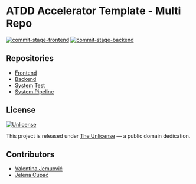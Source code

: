 # ATDD Accelerator Template - Multi Repo

[![commit-stage-frontend](https://github.com/optivem/atdd-accelerator-template-multi-repo/actions/workflows/commit-stage-frontend.yml/badge.svg)](https://github.com/optivem/atdd-accelerator-template-multi-repo/actions/workflows/commit-stage-frontend.yml)
[![commit-stage-backend](https://github.com/optivem/atdd-accelerator-template-multi-repo/actions/workflows/commit-stage-backend.yml/badge.svg)](https://github.com/optivem/atdd-accelerator-template-multi-repo/actions/workflows/commit-stage-backend.yml)

## Repositories

- [Frontend](https://github.com/optivem/atdd-accelerator-template-multi-repo-frontend)
- [Backend](https://github.com/optivem/atdd-accelerator-template-multi-repo-backend)
- [System Test](https://github.com/optivem/atdd-accelerator-template-multi-repo-system-test)
- [System Pipeline](https://github.com/optivem/atdd-accelerator-template-multi-repo-system-pipeline)

## License

[![Unlicense](https://img.shields.io/badge/license-Unlicense-lightgrey.svg)](http://unlicense.org/)

This project is released under [The Unlicense](http://unlicense.org) — a public domain dedication.

## Contributors

- [Valentina Jemuović](https://github.com/valentinajemuovic)
- [Jelena Cupać](https://github.com/jcupac)
